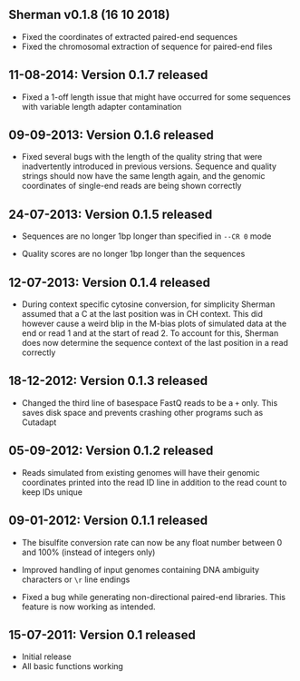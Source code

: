 ## Sherman v0.1.8 (16 10 2018)

- Fixed the coordinates of extracted paired-end sequences
- Fixed the chromosomal extraction of sequence for paired-end files


## 11-08-2014: Version 0.1.7 released

- Fixed a 1-off length issue that might have occurred for some sequences with variable length adapter contamination

## 09-09-2013: Version 0.1.6 released

- Fixed several bugs with the length of the quality string that were inadvertently introduced in previous versions. Sequence and quality strings should now have the same length again, and the genomic coordinates of single-end reads are being shown correctly

## 24-07-2013: Version 0.1.5 released

- Sequences are no longer 1bp longer than specified in `--CR 0` mode

- Quality scores are no longer 1bp longer than the sequences

## 12-07-2013: Version 0.1.4 released

- During context specific cytosine conversion, for simplicity Sherman assumed that a C at the last position was in CH context. This did however cause a weird blip in the M-bias plots of simulated data at the end or read 1 and at the start of read 2. To account for this, Sherman does now determine the sequence context of the last position in a read correctly

## 18-12-2012: Version 0.1.3 released

 - Changed the third line of basespace FastQ reads to be a `+` only. This saves disk space and prevents crashing other programs such as Cutadapt

## 05-09-2012: Version 0.1.2 released

- Reads simulated from existing genomes will have their genomic coordinates printed into the read ID line in addition to the read count to keep IDs unique

## 09-01-2012: Version 0.1.1 released

- The bisulfite conversion rate can now be any float number between 0 and 100% (instead of integers only)

- Improved handling of input genomes containing DNA ambiguity characters or `\r` line endings

- Fixed a bug while generating non-directional paired-end libraries. This feature is now working as intended.

## 15-07-2011: Version 0.1 released
- Initial release
- All basic functions working
